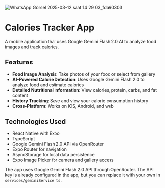 

![WhatsApp Görsel 2025-03-12 saat 14 29 03_fda60303](https://github.com/user-attachments/assets/f37ce381-cd23-4cef-8569-45c5d817821a)



# Calories Tracker App

A mobile application that uses Google Gemini Flash 2.0 AI to analyze food images and track calories.

## Features

- **Food Image Analysis**: Take photos of your food or select from gallery
- **AI-Powered Calorie Detection**: Uses Google Gemini Flash 2.0 to analyze food and estimate calories
- **Detailed Nutritional Information**: View calories, protein, carbs, and fat content
- **History Tracking**: Save and view your calorie consumption history
- **Cross-Platform**: Works on iOS, Android, and web

## Technologies Used

- React Native with Expo
- TypeScript
- Google Gemini Flash 2.0 API via OpenRouter
- Expo Router for navigation
- AsyncStorage for local data persistence
- Expo Image Picker for camera and gallery access

The app uses Google Gemini Flash 2.0 API through OpenRouter. The API key is already configured in the app, but you can replace it with your own in `services/geminiService.ts`.

